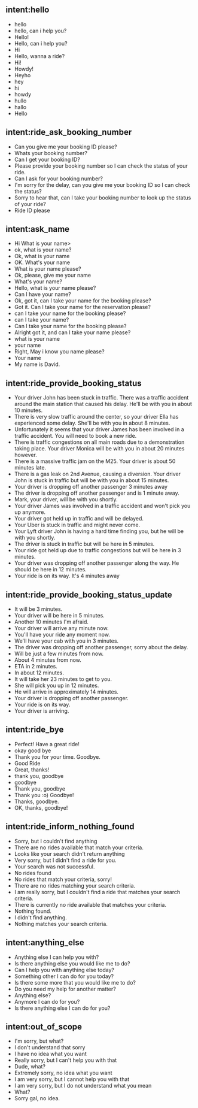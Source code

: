 ## intent:hello
- hello
- hello, can i help you?
- Hello!
- Hello, can i help you?
- Hi
- Hello, wanna a ride?
- Hi!
- Howdy!
- Heyho
- hey
- hi
- howdy
- hullo
- hallo
- Hello

## intent:ride_ask_booking_number
- Can you give me your booking ID please?
- Whats your booking number?
- Can I get your booking ID?
- Please provide your booking number so I can check the status of your ride.
- Can I ask for your booking number?
- I'm sorry for the delay, can you give me your booking ID so I can check the status?
- Sorry to hear that, can I take your booking number to look up the status of your ride?
- Ride ID please

## intent:ask_name
- Hi What is your name>
- ok, what is your name?
- Ok, what is your name
- OK. What's your name 
- What is your name please?
- Ok, please, give me your name
- What's your name?
- Hello, what is your name please?
- Can I have your name?
- Ok, got it, can I take your name for the booking please?
- Got it. Can I take your name for the reservation please?
- can I take your name for the booking please?
- can I take your name?
- Can I take your name for the booking please?
- Alright got it, and can I take your name please?
- what is your name
- your name
- Right, May i know you name please?
- Your name
- My name is David.

## intent:ride_provide_booking_status
- Your driver John has been stuck in traffic. There was a traffic accident around the main station that caused his delay. He'll be with you in about 10 minutes.
- There is very slow traffic around the center, so your driver Ella has experienced some delay. She'll be with you in about 8 minutes.
- Unfortunately it seems that your driver James has been involved in a traffic accident. You will need to book a new ride.
- There is traffic congestions on all main roads due to a demonstration taking place. Your driver Monica will be with you in about 20 minutes however.
- There is a massive traffic jam on the M25. Your driver is about 50 minutes late.
- There is a gas leak on 2nd Avenue, causing a diversion. Your driver John is stuck in traffic but will be with you in about 15 minutes.
- Your driver is dropping off another passenger 3 minutes away
- The driver is dropping off another passenger and is 1 minute away.
- Mark, your driver, will be with you shortly.
- Your driver James was involved in a traffic accident and won't pick you up anymore.
- Your driver got held up in traffic and will be delayed.
- Your Uber is stuck in traffic and might never come.
- Your Lyft driver John is having a hard time finding you, but he will be with you shortly.
- The driver is stuck in traffic but will be here in 5 minutes.
- Your ride got held up due to traffic congestions but will be here in 3 minutes.
- Your driver was dropping off another passenger along the way. He should be here in 12 minutes.
- Your ride is on its way. It's 4 minutes away

## intent:ride_provide_booking_status_update
- It will be 3 minutes.
- Your driver will be here in 5 minutes.
- Another 10 minutes I'm afraid.
- Your driver will arrive any minute now.
- You'll have your ride any moment now.
- We'll have your cab with you in 3 minutes.
- The driver was dropping off another passenger, sorry about the delay.
- Will be just a few minutes from now.
- About 4 minutes from now.
- ETA in 2 minutes.
- In about 12 minutes.
- It will take her 23 minutes to get to you.
- She will pick you up in 12 minutes.
- He will arrive in approximately 14 minutes.
- Your driver is dropping off another passenger.
- Your ride is on its way.
- Your driver is arriving.

## intent:ride_bye
- Perfect! Have a great ride!
- okay good bye
- Thank you for your time. Goodbye.
- Good Ride
- Great, thanks!
- thank you, goodbye
- goodbye
- Thank you, goodbye
- Thank you :o) Goodbye!
- Thanks, goodbye.
- OK, thanks, goodbye!

## intent:ride_inform_nothing_found
- Sorry, but I couldn't find anything
- There are no rides available that match your criteria.
- Looks like your search didn't return anything
- Very sorry, but I didn't find a ride for you.
- Your search was not successful.
- No rides found
- No rides that match your criteria, sorry!
- There are no rides matching your search criteria.
- I am really sorry, but I couldn't find a ride that matches your search criteria.
- There is currently no ride available that matches your criteria.
- Nothing found.
- I didn't find anything.
- Nothing matches your search criteria.

## intent:anything_else
- Anything else I can help you with?
- Is there anything else you would like me to do?
- Can I help you with anything else today?
- Something other I can do for you today?
- Is there some more that you would like me to do?
- Do you need my help for another matter?
- Anything else?
- Anymore I can do for you?
- Is there anything else I can do for you?

## intent:out_of_scope
- I'm sorry, but what?
- I don't understand that sorry
- I have no idea what you want
- Really sorry, but I can't help you with that
- Dude, what?
- Extremely sorry, no idea what you want
- I am very sorry, but I cannot help you with that
- I am very sorry, but I do not understand what you mean
- What?
- Sorry gal, no idea.